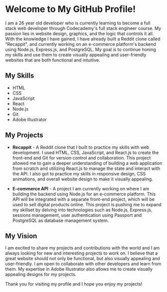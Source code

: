 # Welcome to My GitHub Profile!

I am a 26 year old developer who is currently learning to become a full stack web developer through Codecademy's full stack engineer course. My passion lies in website design, graphics, and the logic that controls it all. With the knowledge I have gained, I have already built a Reddit clone called "Recappit", and currently working on an e-commerce platform's backend using Node.js, Express.js, and PostgreSQL. My goal is to continue honing my skills and use them to create visually appealing and user-friendly websites that are both functional and intuitive.

## My Skills

-   HTML
-   CSS
-   JavaScript
-   React
-   Node.js
-   Git
-   Adobe Illustrator

## My Projects

-   **Recappit** - A Reddit clone that I built to practice my skills with web development. I used HTML, CSS, JavaScript, and React.js to create the front-end and Git for version control and collaboration. This project allowed me to gain a deeper understanding of building a web application from scratch and utilizing React.js to manage the state and interact with the API. I also got to practice my skills in responsive design, CSS animations, and overall website design to make it visually appealing.

-   **E-commerce API** - A project I am currently working on where I am building the backend using Node.js for an e-commerce platform. This API will be integrated with a separate front-end project, which will be used to sell digital products online. This project is pushing me to expand my skillset by delving into technologies such as Node.js, Express.js, sessions management, user authentication using Passport and PostgreSQL as database management system.

## My Vision

I am excited to share my projects and contributions with the world and I am always looking for new and interesting projects to work on. I believe that a great website should not only be functional, but also visually appealing and user-friendly. I am open to collaborate with other developers and learn from them. My expertise in Adobe Illustrator also allows me to create visually appealing designs for my projects.

Thank you for visiting my profile and I hope you enjoy my projects!

